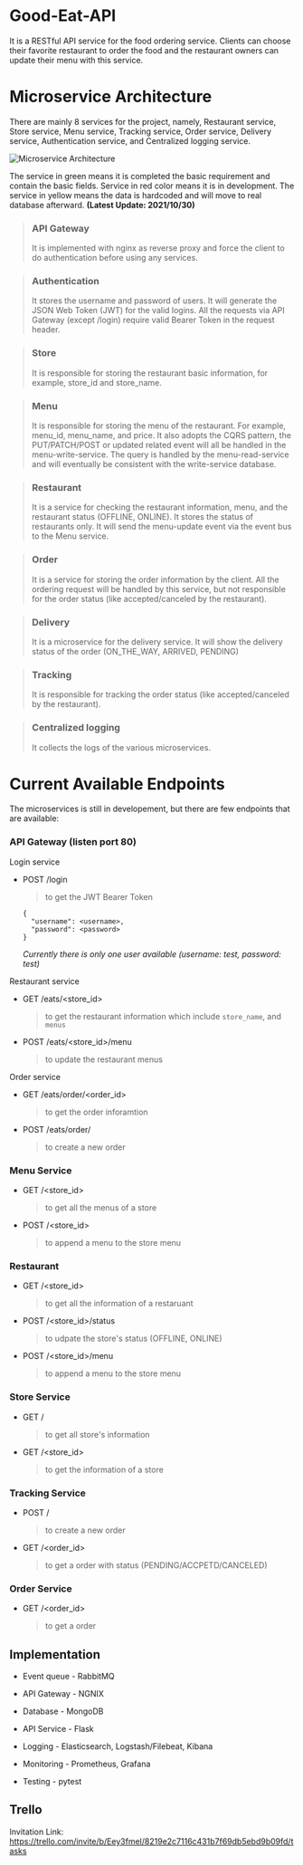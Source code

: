 # Good-Eat-API
It is a RESTful API service for the food ordering service. Clients can choose their favorite restaurant to order the food and the restaurant owners can update their menu with this service.

# Microservice Architecture

There are mainly 8 services for the project, namely, Restaurant service, Store service, Menu service, Tracking service, Order service, Delivery service, Authentication service, and Centralized logging service.

![Microservice Architecture](https://user-images.githubusercontent.com/93090281/139533871-d641e0d2-a6ff-4482-b3bc-8b60e4734d98.png)

The service in green means it is completed the basic requirement and contain the basic fields. Service in red color means it is in development. The service in yellow means the data is hardcoded and will move to real database afterward. **(Latest Update: 2021/10/30)**

> ### **API Gateway**
> It is implemented with nginx as reverse proxy and force the client to do authentication before using any services.

> ### **Authentication**
> It stores the username and password of users. It will generate the JSON Web Token (JWT) for the valid logins. All the requests via API Gateway (except /login) require valid Bearer Token in the request header.

> ### **Store**
> It is responsible for storing the restaurant basic information, for example, store_id and store_name.

> ### **Menu**
> It is responsible for storing the menu of the restaurant. For example, menu_id, 
menu_name, and price. It also adopts the CQRS pattern, the PUT/PATCH/POST or updated related event will all be handled in the menu-write-service. The query is handled by the menu-read-service and will eventually be consistent with the write-service database.

> ### **Restaurant**
> It is a service for checking the restaurant information, menu, and the restaurant status (OFFLINE, ONLINE). It stores the status of restaurants only. It will send the menu-update event via the event bus to the Menu service.

> ### **Order**
> It is a service for storing the order information by the client. All the ordering request will be handled by this service, but not responsible for the order status (like accepted/canceled by the restaurant).

> ### **Delivery**
> It is a microservice for the delivery service. It will show the delivery status of the order (ON_THE_WAY, ARRIVED, PENDING)

> ### **Tracking**
> It is responsible for tracking the order status (like accepted/canceled by the restaurant).

> ### **Centralized logging**
> It collects the logs of the various microservices. 

# Current Available Endpoints
The microservices is still in developement, but there are few endpoints that are available:
### **API Gateway (listen port 80)**
  Login service
  - POST /login 
    > to get the JWT Bearer Token
    ```
    {
      "username": <username>,
      "password": <password>
    }
    ```
    _Currently there is only one user available (username: test, password: test)_

  Restaurant service
  - GET /eats/\<store_id\> 
    > to get the restaurant information which include `store_name`, and `menus`

  - POST /eats/\<store_id\>/menu
    > to update the restaurant menus
  
  Order service
  - GET /eats/order/<order_id>
    > to get the order inforamtion

  - POST /eats/order/
    > to create a new order 

### **Menu Service**
  - GET /<store_id>
    > to get all the menus of a store
  - POST /<store_id>
    > to append a menu to the store menu

### **Restaurant**
  - GET /<store_id>
    > to get all the information of a restaruant
  - POST /<store_id>/status
    > to udpate the store's status (OFFLINE, ONLINE)
  - POST /<store_id>/menu
    > to append a menu to the store menu

### **Store Service**
  - GET /
    > to get all store's information
  - GET /<store_id>
    > to get the information of a store

### **Tracking Service**
  - POST /
    > to create a new order
  - GET /<order_id>
    > to get a order with status (PENDING/ACCPETD/CANCELED)

### **Order Service**
  - GET /<order_id>
    > to get a order

## Implementation
- Event queue - RabbitMQ
- API Gateway - NGNIX
- Database - MongoDB
- API Service - Flask

- Logging - Elasticsearch, Logstash/Filebeat, Kibana
- Monitoring - Prometheus, Grafana

- Testing - pytest

## Trello
Invitation Link: https://trello.com/invite/b/Eey3fmel/8219e2c7116c431b7f69db5ebd9b09fd/tasks
